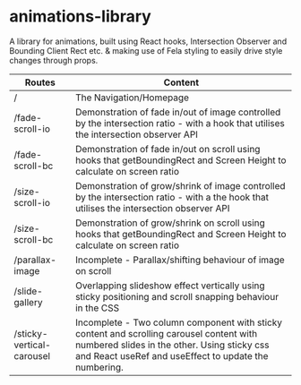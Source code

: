 # animations-library

A library for animations, built using React hooks, Intersection Observer and Bounding Client Rect etc. & making use of Fela styling to easily drive style changes through props.

| Routes                    | Content                                                                                                                                                                                          |
| ------------------------- | ------------------------------------------------------------------------------------------------------------------------------------------------------------------------------------------------ |
| /                         | The Navigation/Homepage                                                                                                                                                                          |
| /fade-scroll-io           | Demonstration of fade in/out of image controlled by the intersection ratio - with a hook that utilises the intersection observer API                                                                                                                                                                                    |
| /fade-scroll-bc           | Demonstration of fade in/out on scroll using hooks that getBoundingRect and Screen Height to calculate on screen ratio                                                                           |
| /size-scroll-io           | Demonstration of grow/shrink of image controlled by the intersection ratio - with a the hook that utilises the intersection observer API                                                                                                                                                                                       |
| /size-scroll-bc           | Demonstration of grow/shrink on scroll using hooks that getBoundingRect and Screen Height to calculate on screen ratio                                                                           |
| /parallax-image           | Incomplete - Parallax/shifting behaviour of image on scroll                                                                                                                                      |
| /slide-gallery            | Overlapping slideshow effect vertically using sticky positioning and scroll snapping behaviour in the CSS                                                                                        |
| /sticky-vertical-carousel | Incomplete - Two column component with sticky content and scrolling carousel content with numbered slides in the other. Using sticky css and React useRef and useEffect to update the numbering. |
